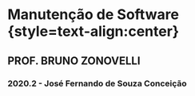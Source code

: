 # Manutenção de Software  {style=text-align:center}

## PROF. BRUNO ZONOVELLI
### 2020.2 - José Fernando de Souza Conceição
